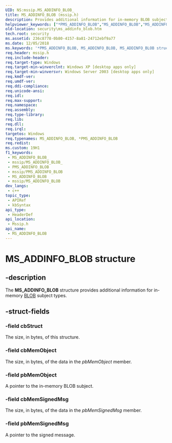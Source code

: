 ```yaml
---
UID: NS:mssip.MS_ADDINFO_BLOB_
title: MS_ADDINFO_BLOB (mssip.h)
description: Provides additional information for in-memory BLOB subject types.
helpviewer_keywords: ["*PMS_ADDINFO_BLOB","MS_ADDINFO_BLOB","MS_ADDINFO_BLOB structure [Security]","PMS_ADDINFO_BLOB","PMS_ADDINFO_BLOB structure pointer [Security]","mssip/MS_ADDINFO_BLOB","mssip/PMS_ADDINFO_BLOB","security.ms_addinfo_blob"]
old-location: security\ms_addinfo_blob.htm
tech.root: security
ms.assetid: 236c8778-0b80-4157-8a81-24712ebf9a77
ms.date: 12/05/2018
ms.keywords: '*PMS_ADDINFO_BLOB, MS_ADDINFO_BLOB, MS_ADDINFO_BLOB structure [Security], PMS_ADDINFO_BLOB, PMS_ADDINFO_BLOB structure pointer [Security], mssip/MS_ADDINFO_BLOB, mssip/PMS_ADDINFO_BLOB, security.ms_addinfo_blob'
req.header: mssip.h
req.include-header: 
req.target-type: Windows
req.target-min-winverclnt: Windows XP [desktop apps only]
req.target-min-winversvr: Windows Server 2003 [desktop apps only]
req.kmdf-ver: 
req.umdf-ver: 
req.ddi-compliance: 
req.unicode-ansi: 
req.idl: 
req.max-support: 
req.namespace: 
req.assembly: 
req.type-library: 
req.lib: 
req.dll: 
req.irql: 
targetos: Windows
req.typenames: MS_ADDINFO_BLOB, *PMS_ADDINFO_BLOB
req.redist: 
ms.custom: 19H1
f1_keywords:
 - MS_ADDINFO_BLOB_
 - mssip/MS_ADDINFO_BLOB_
 - PMS_ADDINFO_BLOB
 - mssip/PMS_ADDINFO_BLOB
 - MS_ADDINFO_BLOB
 - mssip/MS_ADDINFO_BLOB
dev_langs:
 - c++
topic_type:
 - APIRef
 - kbSyntax
api_type:
 - HeaderDef
api_location:
 - Mssip.h
api_name:
 - MS_ADDINFO_BLOB
---
```


# MS_ADDINFO_BLOB structure


## -description

The <b>MS_ADDINFO_BLOB</b> structure provides additional information for in-memory <a href="https://docs.microsoft.com/windows/desktop/SecGloss/b-gly">BLOB</a> subject types.

## -struct-fields

### -field cbStruct

The size, in bytes, of this structure.

### -field cbMemObject

The size, in bytes, of the data in the <i>pbMemObject</i> member.

### -field pbMemObject

A pointer to the in-memory BLOB subject.

### -field cbMemSignedMsg

The size, in bytes, of the data in the <i>pbMemSignedMsg</i> member.

### -field pbMemSignedMsg

A pointer to the signed message.

